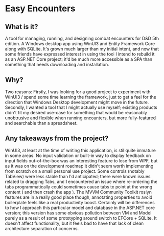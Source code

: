 # Easy Encounters

## What is it?

A tool for managing, running, and designing combat encounters for D&D 5th edition. A Windows desktop app using WinUI3 and Entity Framework Core along with SQLite. It's grown much larger than my initial intent, and now that some friends have expressed interest in using the tool I intend to rebuild it as an ASP.NET Core project; it'd be much more accessible as a SPA than something that needs downloading and installation.


## Why?

Two reasons: Firstly, I was looking for a good project to experiment with WinUI3 / spend some time learning the framework, just to get a feel for the direction that Windows Desktop development might move in the future. 
Secondly, I wanted a tool that I might actually use myself; existing products didn't fit my desired use-case for something that would be reasonably unobtrusive and flexible when running encounters, but more fully-featured and searchable than a spreadsheet.


## Any takeaways from the project?

WinUI3, at least at the time of writing this application, is stil quite immature in some areas. No input validation or built-in way to display feedback on input fields out-of-the-box was an interesting feature to lose from WPF, but as it was on the development roadmap it didn't seem worth implementing from scratch on a small personal use project. Some controls (notably TabView) were less stable than I'd anticipated; there were known issues related to dragging Tabs, and I encountered an issue where re-ordering the tabs programmatically could sometimes cause tabs to point at the wrong content ( and then crash the app ). The MVVM Community Toolkit roslyn features are in a really good place though, annotating properties to avoid boilerplate feels like a real productivity boost.
Certainly will be differences to how I approach this particular model and database in the ASP.NET core version; this version has some obvious pollution between VM and Model purely as a result of some prototyping around switch to EFCore + SQLite. It doesn't affect functionality, but it feels bad to have that lack of clean architecture separation of concerns.


